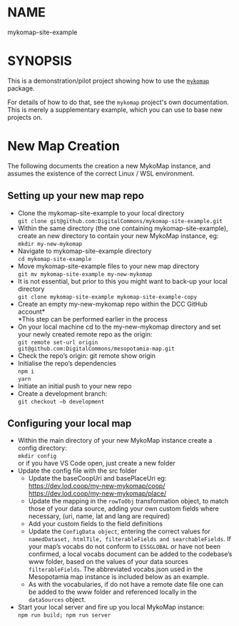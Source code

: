 # NAME

mykomap-site-example

# SYNOPSIS

This is a demonstration/pilot project showing how to use the [`mykomap`][1] package.

[1]: https://github.com/DigitalCommons/mykomap

For details of how to do that, see the `mykomap` project's own
documentation. This is merely a supplementary example, which you can
use to base new projects on.

# New Map Creation

The following documents the creation a new MykoMap instance, and assumes the existence of the correct Linux / WSL environment.

## Setting up your new map repo

- Clone the mykomap-site-example to your local directory <br/>
  `git clone git@github.com:DigitalCommons/mykomap-site-example.git`
- Within the same directory (the one containing mykomap-site-example), create an new directory to contain your new MykoMap instance, eg: <br/>
  `mkdir my-new-mykomap`
- Navigate to mykomap-site-example directory <br/>
  `cd mykomap-site-example`
- Move mykomap-site-example files to your new map directory <br/>
  `git mv mykomap-site-example my-new-mykomap`
- It is not essential, but prior to this you might want to back-up your local directory <br/>
  `git clone mykomap-site-example mykomap-site-example-copy`
- Create an empty my-new-mykomap repo within the DCC GitHub account\*<br/>
  \*This step can be performed earlier in the process
- On your local machine cd to the my-new-mykomap directory and set your newly created remote repo as the origin: <br/>
  `git remote set-url origin git@github.com:DigitalCommons/mesopotamia-map.git`
- Check the repo’s origin:
  git remote show origin
- Initialise the repo’s dependencies <br />
  `npm i` <br />
  `yarn`
- Initiate an initial push to your new repo
- Create a development branch: <br />
  `git checkout –b development`

## Configuring your local map

- Within the main directory of your new MykoMap instance create a config directory: <br />
  `mkdir config` <br/>
  or if you have VS Code open, just create a new folder
- Update the config file with the src folder
  - Update the baseCoopUri and basePlaceUri eg: <br />
    https://dev.lod.coop/my-new-mykomap/coop/ <br/>
    https://dev.lod.coop/my-new-mykomap/place/
  - Update the mapping in the `rowToObj` transformation object, to match those of your data source, adding your own custom fields where necessary, (uri, name, lat and lang are required)
  - Add your custom fields to the field definitions
  - Update the `ConfigData object`, entering the correct values for `namedDataset, htmlTile, filterableFields and searchableFields`. If your map’s vocabs do not conform to `ESSGLOBAL` or have not been confirmed, a local vocabs document can be added to the codebase’s www folder, based on the values of your data sources `filterableFields`. The abbreviated vocabs.json used in the Mesopotamia map instance is included below as an example.
  - As with the vocabularies, if do not have a remote date file one can be added to the www folder and referenced locally in the `dataSources` object.
- Start your local server and fire up you local MykoMap instance: <br/>
  `npm run build; npm run server`
